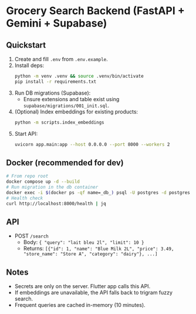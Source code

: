 # Grocery Search Backend (FastAPI + Gemini + Supabase)

## Quickstart

1. Create and fill `.env` from `.env.example`.
2. Install deps:
   ```bash
   python -m venv .venv && source .venv/bin/activate
   pip install -r requirements.txt
   ```
3. Run DB migrations (Supabase):
   - Ensure extensions and table exist using `supabase/migrations/001_init.sql`.
4. (Optional) Index embeddings for existing products:
   ```bash
   python -m scripts.index_embeddings
   ```
5. Start API:
   ```bash
   uvicorn app.main:app --host 0.0.0.0 --port 8000 --workers 2
   ```

## Docker (recommended for dev)
```bash
# From repo root
docker compose up -d --build
# Run migration in the db container
docker exec -i $(docker ps -qf name=_db_) psql -U postgres -d postgres < supabase/migrations/001_init.sql
# Health check
curl http://localhost:8000/health | jq
```

## API
- POST `/search`
  - Body: `{ "query": "lait bleu 2l", "limit": 10 }`
  - Returns: `[{"id": 1, "name": "Blue Milk 2L", "price": 3.49, "store_name": "Store A", "category": "dairy"}, ...]`

## Notes
- Secrets are only on the server. Flutter app calls this API.
- If embeddings are unavailable, the API falls back to trigram fuzzy search.
- Frequent queries are cached in-memory (10 minutes).